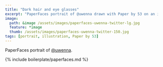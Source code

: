 ```yaml
---
title: "Dark hair and eye glasses"
excerpt: "PaperFaces portrait of @uwenna drawn with Paper by 53 on an iPad."
image: 
  path: &image /assets/images/paperfaces-uwenna-twitter-lg.jpg 
  feature: *image
  thumb: /assets/images/paperfaces-uwenna-twitter-150.jpg
tags: [portrait, illustration, Paper by 53]
---
```


PaperFaces portrait of [@uwenna](http://twitter.com/uwenna).

{% include boilerplate/paperfaces.md %}